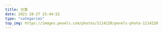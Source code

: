 ```yaml
---
title: 分类
date: 2021-10-27 15:44:52
type: "categories"
top_img: https://images.pexels.com/photos/1114220/pexels-photo-1114220.jpeg?auto=compress&cs=tinysrgb&dpr=1&w=500
---
```

